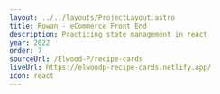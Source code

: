 ```yaml
---
layout: ../../layouts/ProjectLayout.astro
title: Rowan - eCommerce Front End
description: Practicing state management in react
year: 2022
order: 7
sourceUrl: /Elwood-P/recipe-cards
liveUrl: https://elwoodp-recipe-cards.netlify.app/
icon: react
---
```

